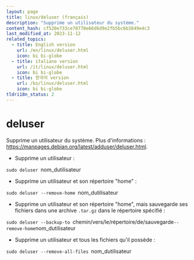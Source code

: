 ```yaml
---
layout: page
title: linux/deluser (français)
description: "Supprime un utilisateur du système."
content_hash: cf520e733ce70770e66d6d9e2fb5bc6b3849e4c3
last_modified_at: 2023-11-12
related_topics:
  - title: English version
    url: /en/linux/deluser.html
    icon: bi bi-globe
  - title: italiano version
    url: /it/linux/deluser.html
    icon: bi bi-globe
  - title: 한국어 version
    url: /ko/linux/deluser.html
    icon: bi bi-globe
tldri18n_status: 2
---
```

# deluser

Supprime un utilisateur du système.
Plus d'informations : <https://manpages.debian.org/latest/adduser/deluser.html>.

- Supprime un utilisateur :

`sudo deluser `<span class="tldr-var badge badge-pill bg-dark-lm bg-white-dm text-white-lm text-dark-dm font-weight-bold">nom_dutilisateur</span>

- Supprime un utilisateur et son répertoire "home" :

`sudo deluser --remove-home `<span class="tldr-var badge badge-pill bg-dark-lm bg-white-dm text-white-lm text-dark-dm font-weight-bold">nom_dutilisateur</span>

- Supprime un utilisateur et son répertoire "home", mais sauvegarde ses fichiers dans une archive `.tar.gz` dans le répertoire spécifié :

`sudo deluser --backup-to `<span class="tldr-var badge badge-pill bg-dark-lm bg-white-dm text-white-lm text-dark-dm font-weight-bold">chemin/vers/le/répertoire/de/sauvegarde</span>` --remove-home `<span class="tldr-var badge badge-pill bg-dark-lm bg-white-dm text-white-lm text-dark-dm font-weight-bold">nom_dutilisateur</span>

- Supprime un utilisateur et tous les fichiers qu'il possède :

`sudo deluser --remove-all-files `<span class="tldr-var badge badge-pill bg-dark-lm bg-white-dm text-white-lm text-dark-dm font-weight-bold">nom_dutilisateur</span>

